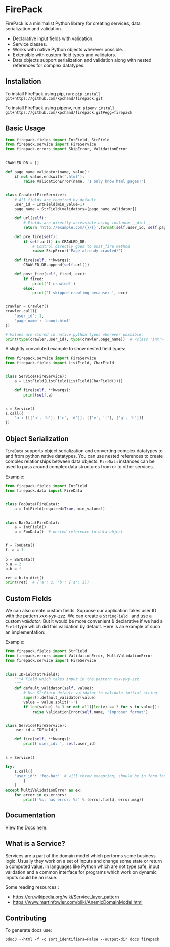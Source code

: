 # FirePack

FirePack is a minimalist Python library for creating services, data serialization and validation.

* Declarative input fields with validation.
* Service classes.
* Works with native Python objects wherever possible.
* Extensible with custom field types and validators.
* Data objects support serialization and validation along with nested references for complex datatypes.

## Installation

To install FirePack using pip, run: ```pip install git+https://github.com/kpchand/firepack.git```

To install FirePack using pipenv, run: ```pipenv install git+https://github.com/kpchand/firepack.git#egg=firepack```


## Basic Usage

```python
from firepack.fields import IntField, StrField
from firepack.service import FireService
from firepack.errors import SkipError, ValidationError


CRAWLED_DB = []

def page_name_validator(name, value):
    if not value.endswith('.html'):
        raise ValidationError(name, 'I only know html pages!')


class Crawler(FireService):
    # All fields are required by default
    user_id = IntField(min_value=1)
    page_name = StrField(validators=[page_name_validator])

    def url(self):
        # Fields are directly accessible using instance __dict__
        return 'http://example.com/{}/{}'.format(self.user_id, self.page_name)

    def pre_fire(self):
        if self.url() in CRAWLED_DB:
            # Control directly goes to post_fire method
            raise SkipError('Page already crawled!')
    
    def fire(self, **kwargs):
        CRAWLED_DB.append(self.url())

    def post_fire(self, fired, exc):
        if fired:
            print('I crawled!')
        else:
            print('I skipped crawling because: ', exc)


crawler = Crawler()
crawler.call({
    'user_id': 1,
    'page_name': 'about.html'
})

# Values are stored in native python types wherever possible:
print(type(crawler.user_id), type(crawler.page_name))  # <class 'int'> <class 'str'>
```

A slightly convoluted example to show nested field types:

```python
from firepack.service import FireService
from firepack.fields import ListField, CharField


class Service(FireService):
    a = ListField(ListField(ListField(CharField())))

    def fire(self, **kwargs):
        print(self.a)


s = Service()
s.call({
    'a': [[['a', 'b'], ['c', 'd']], [['e', 'f'], ['g', 'h']]]
})

```


## Object Serialization

`FireData` supports object serialization and converting complex datatypes to and from python native datatypes.
You can use nested references to create complex relationships between data objects. `FireData` instances can be used to pass around complex data structures from or to other services.

Example:
```python
from firepack.fields import IntField
from firepack.data import FireData


class FooData(FireData):
    a = IntField(required=True, min_value=1)


class BarData(FireData):
    a = IntField()
    b = FooData()  # nested reference to data object


f = FooData()
f. a = 1

b = BarData()
b.a = 2
b.b = f

ret = b.to_dict()
print(ret)  # {'a': 2, 'b': {'a': 1}}
```


## Custom Fields

We can also create custom fields. Suppose our application takes user ID with the pattern *xxx-yyy-zzz*. We can create a `StringField ` and use a custom *validator*. But it would be more convenient & declarative if we had a `Field` type which did this validation by default. Here is an example of such an implementation:

Example:

```python
from firepack.fields import StrField
from firepack.errors import ValidationError, MultiValidationError
from firepack.service import FireService


class IDField(StrField):
    """A Field which takes input in the pattern xxx-yyy-zzz.
    """
    def default_validator(self, value):
        # Use StrField default validator to validate initial string
        super().default_validator(value)
        value = value.split('-')
        if len(value) != 3 or not all([len(v) == 3 for v in value]):
            raise ValidationError(self.name, 'Improper format')


class Service(FireService):
    user_id = IDField()

    def fire(self, **kwargs):
        print('user_id: ', self.user_id)


s = Service()

try:
    s.call({
    'user_id': 'foo-bar'  # will throw exception, should be in form foo-bar-baz
        }
    )
except MultiValidationError as ex:
    for error in ex.errors:
        print('%s: has error: %s' % (error.field, error.msg))

```


## Documentation

View the Docs [here](https://kpchand.github.io/firepack/firepack/index.html).


## What is a Service?

Services are a part of the domain model which performs some business logic. Usually they work on a set of inputs and change some state or return a computed value. In languages like Python which are not type safe, input validation and a common interface for programs which work on dynamic inputs could be an issue.

Some reading resources :
* https://en.wikipedia.org/wiki/Service_layer_pattern
* https://www.martinfowler.com/bliki/AnemicDomainModel.html


## Contributing

To generate docs use:
```angular2html 
pdoc3 --html -f -c sort_identifiers=False --output-dir docs firepack
```